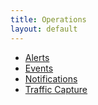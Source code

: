 ```yaml
---
title: Operations
layout: default
---
```

* <a href="/docs/configuration-guide/operations/alerts/">Alerts</a>
* <a href="/docs/configuration-guide/operations/events/">Events</a>
* <a href="architectural-overview/operations/notifications/">Notifications</a>
* <a href="/docs/configuration-guide/operations/traffic-capture/">Traffic Capture</a>  